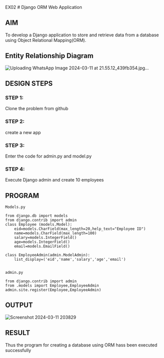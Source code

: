 EX02 # Django ORM Web Application

## AIM
To develop a Django application to store and retrieve data from a database using Object Relational Mapping(ORM).

## Entity Relationship Diagram

![Uploading WhatsApp Image 2024-03-11 at 21.55.12_439fb354.jpg…]()


## DESIGN STEPS

### STEP 1:
Clone the problem from github

### STEP 2:
create a new app

### STEP 3:
Enter the code for admin.py and model.py

### STEP 4:
Execute Django admin and create 10 employees

## PROGRAM

```
Models.py

from django.db import models
from django.contrib import admin
class Employee (models.Model):
    eid=models.CharField(max_length=20,help_text="Employee ID")
    name=models.CharField(max_length=100)
    salary=models.IntegerField()
    age=models.IntegerField()
    email=models.EmailField()
 
class EmployeeAdmin(admin.ModelAdmin):
    list_display=('eid','name','salary','age','email')
```
```

admin.py

from django.contrib import admin
from .models import Employee,EmployeeAdmin
admin.site.register(Employee,EmployeeAdmin)

```

## OUTPUT
![Screenshot 2024-03-11 203829](https://github.com/HARISHA2006/harisha/assets/148843830/0d01c72d-3cbe-4574-955e-3c58c2e41c8c)

## RESULT

Thus the program for creating a database using ORM hass been executed successfully
